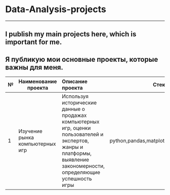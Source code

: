 # Data-Analysis-projects
------------------------
I publish my main projects here, which is important for me.
-----------------------------------------------------------
Я публикую мои основные проекты, которые важны для меня.
-----------------------------------------------------------
|№|Наименование проекта |Описание проекта|Стек|
|-|---------------------|:---------------|:--:|
|1|Изучение рынка компьютерных игр|Используя исторические данные о продажах компьютерных игр, оценки пользователей и экспертов, жанры и платформы, выявление закономерности, определяющие успешность игры |python,pandas,matplotlib.pyplot,datetime|
